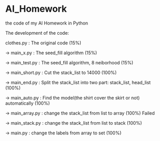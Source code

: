 # AI_Homework
the code of my AI Homework in Python

The development of the code:

   clothes.py       : The original code                                                 (15%)
   
-> main_x.py        : The seed_fill algorithm                                           (15%)

-> main_test.py     : The seed_fill algorithm, 8 neiborhood                             (15%)

-> main_short.py    : Cut the stack_list to 14000                                       (100%)

-> main_end.py      : Split the stack_list into two part: stack_list, head_list         (100%)

-> main_auto.py     : Find the model(the shirt cover the skirt or not) automatically    (100%)

-> main_array.py    : change the stack_list from list to array                          (100%)  Failed

-> main_stack.py    : change the stack_list from list to stack                          (100%)

-> main.py          : change the labels from array to set                               (100%)

